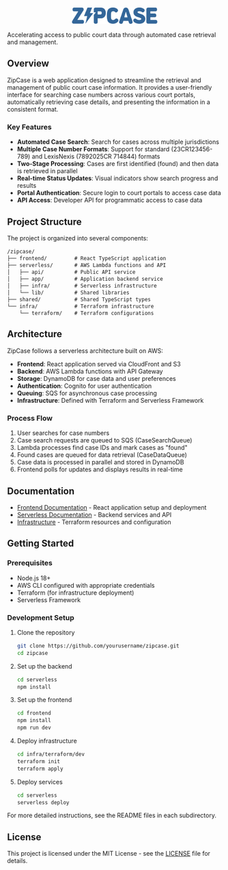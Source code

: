 <p align="center">
  <img src="frontend/src/assets/ZipCaseLogo.svg" alt="ZipCase Logo" width="200"/>
</p>

Accelerating access to public court data through automated case retrieval and management.

## Overview

ZipCase is a web application designed to streamline the retrieval and management of public court case information. It provides a user-friendly interface for searching case numbers across various court portals, automatically retrieving case details, and presenting the information in a consistent format.

### Key Features

- **Automated Case Search**: Search for cases across multiple jurisdictions
- **Multiple Case Number Formats**: Support for standard (23CR123456-789) and LexisNexis (7892025CR 714844) formats
- **Two-Stage Processing**: Cases are first identified (found) and then data is retrieved in parallel
- **Real-time Status Updates**: Visual indicators show search progress and results
- **Portal Authentication**: Secure login to court portals to access case data
- **API Access**: Developer API for programmatic access to case data

## Project Structure

The project is organized into several components:

```
/zipcase/
├── frontend/         # React TypeScript application
├── serverless/       # AWS Lambda functions and API
│   ├── api/          # Public API service
│   ├── app/          # Application backend service
│   ├── infra/        # Serverless infrastructure
│   └── lib/          # Shared libraries
├── shared/           # Shared TypeScript types
└── infra/            # Terraform infrastructure
    └── terraform/    # Terraform configurations
```

## Architecture

ZipCase follows a serverless architecture built on AWS:

- **Frontend**: React application served via CloudFront and S3
- **Backend**: AWS Lambda functions with API Gateway
- **Storage**: DynamoDB for case data and user preferences
- **Authentication**: Cognito for user authentication
- **Queuing**: SQS for asynchronous case processing
- **Infrastructure**: Defined with Terraform and Serverless Framework

### Process Flow

1. User searches for case numbers
2. Case search requests are queued to SQS (CaseSearchQueue)
3. Lambda processes find case IDs and mark cases as "found"
4. Found cases are queued for data retrieval (CaseDataQueue)
5. Case data is processed in parallel and stored in DynamoDB
6. Frontend polls for updates and displays results in real-time

## Documentation

- [Frontend Documentation](./frontend/README.md) - React application setup and deployment
- [Serverless Documentation](./serverless/README.md) - Backend services and API
- [Infrastructure](./infra/terraform) - Terraform resources and configuration

## Getting Started

### Prerequisites

- Node.js 18+
- AWS CLI configured with appropriate credentials
- Terraform (for infrastructure deployment)
- Serverless Framework

### Development Setup

1. Clone the repository
   ```bash
   git clone https://github.com/yourusername/zipcase.git
   cd zipcase
   ```

2. Set up the backend
   ```bash
   cd serverless
   npm install
   ```

3. Set up the frontend
   ```bash
   cd frontend
   npm install
   npm run dev
   ```

4. Deploy infrastructure
   ```bash
   cd infra/terraform/dev
   terraform init
   terraform apply
   ```

5. Deploy services
   ```bash
   cd serverless
   serverless deploy
   ```

For more detailed instructions, see the README files in each subdirectory.

## License

This project is licensed under the MIT License - see the [LICENSE](LICENSE) file for details.
